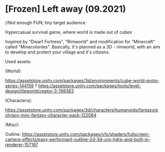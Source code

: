 # [Frozen] Left away (09.2021)

//Not enough FUN; tiny target audience.

Hypercasual survival game, where world is made out of cubes

Inspired by "Dwarf Fortress", "Rimworld" and modification for "Minecraft" called "Minecolonies".
Basically, it's planned as a 3D - rimworld, with an aim to develop and protect your village and it's citizens.

Used assets:

(World): 

https://assetstore.unity.com/packages/3d/environments/cube-world-proto-series-144159
? https://assetstore.unity.com/packages/tools/level-design/tileworldcreator-3-199383


(Characters):

https://assetstore.unity.com/packages/3d/characters/humanoids/fantasy/polygon-mini-fantasy-character-pack-122084


(Misc):

Outline: https://assetstore.unity.com/packages/vfx/shaders/fullscreen-camera-effects/easy-performant-outline-2d-3d-urp-hdrp-and-built-in-renderer-157187
